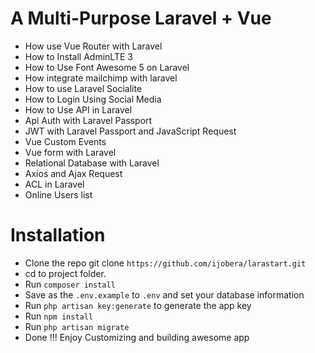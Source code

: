 # A Multi-Purpose Laravel + Vue
- How use Vue Router with Laravel
- How to Install AdminLTE 3
- How to Use Font Awesome 5 on Laravel
- How integrate mailchimp with laravel
- How to use Laravel Socialite
- How to Login Using Social Media
- How to Use API in Laravel
- Api Auth with Laravel Passport
- JWT with Laravel Passport and JavaScript Request
- Vue Custom Events
- Vue form with Laravel
- Relational Database with Laravel
- Axios and Ajax Request
- ACL in Laravel
- Online Users list

# Installation

- Clone the repo git clone `https://github.com/ijobera/larastart.git`
- cd to project folder.
- Run `composer install`
- Save as the `.env.example` to `.env` and set your database information
- Run `php artisan key:generate` to generate the app key
- Run `npm install`
- Run `php artisan migrate`
- Done !!! Enjoy Customizing and building awesome app

